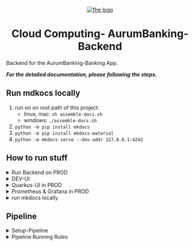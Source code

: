 <div id="top"></div>

<br />
<div align="center">
  <a href="https://git.ai.fh-erfurt.de/ai/sose-2024/cloud-computing/team-04-aurumbanking/aurumbanking-backend">
    <img src="https://raw.githubusercontent.com/fh-erfurt/ws2021_team_1_service_7_persons/java2/.github/assets/logo.png" width="80" alt="fhe logo" />
  </a>
  <br>
  <h1 align="center"> Cloud Computing- AurumBanking-Backend</h1>

</div>


Backend for the AurumBanking-Banking App.

**_For the detailed documentation, please following the steps._**

## Run mdkocs locally
1. run on on root path of this project:
   - linux, mac: `sh assemble-docs.sh`
   - windows: `./assemble-docs.sh`
2. `python -m pip install mkdocs`
3. `python -m pip install mkdocs-material`
4. `python -m mkdocs serve --dev-addr 127.0.0.1:4242`

## How to run stuff

<details>
<summary>Run Backend on PROD </summary>

- start in the root dir of this project
- run this shell scrip:
  - linix/mac: `sh run.sh`
  - windows: `./run.sh`
- press y/yes to build the entire project:

![build-image](docs/images/deployment/run-sh-1.png)

- after build finish, press number 5 to run all docker-compose files:

![build-docker](docs/images/deployment/run-sh-2.png)

- now we can see the services running 

![running-docker](docs/images/deployment/docker-services.png)

- go to browser: `http://localhost/dashboard/`
- insert this credetials:
  - `user`
  - `123`

- here is the dashboard on prod:

![traefik-dashboard](docs/images/deployment/traefik-dashboard.png)



<p align="right">(<a href="#top">back to top</a>)</p>
</details>


<details>
<summary>DEV-UI</summary>

- `http://localhost:8080/q/dev-ui/io.quarkus.quarkus-smallrye-openapi/swagger-ui`
- `http://localhost:8080/q/dev-ui/io.quarkus.quarkus-kafka-client/topics`
- `http://localhost:8080/dashboard/#/`

<p align="right">(<a href="#top">back to top</a>)</p>
</details>

<details>
<summary>Quarkus-UI in PROD</summary>

- http://localhost/dashboard/#/

<p align="right">(<a href="#top">back to top</a>)</p>
</details>

<details>
<summary>Prometheus & Grafana in PROD</summary>

- Traefk-Dashboard: http://localhost/dashboard/
- Prometheus: http://localhost/prometheus
- Grafana: http://localhost/metrics-ui-service/login
- Jaeger-Tracing: http://localhost/tracing/search

<p align="right">(<a href="#top">back to top</a>)</p>
</details>

<details>
<summary>run mkdocs locally</summary>

- `python -m pip install mkdocs`
- `python -m pip install mkdocs-material`
- `python -m mkdocs serve --dev-addr 127.0.0.1:4242`

<p align="right">(<a href="#top">back to top</a>)</p>
</details>


## Pipeline
<details>
<summary>Setup-Pipeline</summary>

<p><strong>_token:_</strong></p>
<ul>
  <li>linux: <strong>_glrt-xznuGhoqctjSmbVNxpm_</strong></li>
  <li>windows-hoang: <strong>_glrt-xznuGhoqctjSmbVNxpm_</strong> / <strong>_glrt-aHawSL4WALWi1s6BXdVi_</strong></li>
  <li>steffan-gitlab-runner: <strong>_glrt-Fzfyj9euFsuo1f_szyUo_</strong></li>
  <li>milena-gitlab-runner: <strong>_glrt-pzYxkWTn55mxxy4S4hXA_</strong></li>
  <li>salma-gitlab-runner: <strong>_glrt-sQu4HSKd7RgotJkPHwCn_</strong></li>
</ul>


```bash
docker run --rm -it -v gitlab-runner-config:/etc/gitlab-runner gitlab/gitlab-runner:latest register .\gitlab-runner.exe register --url https://git.ai.fh-erfurt.de --token [$token einfügen]
```
<ul>
  <li>
    Enter the GitLab instance URL (for example, https://gitlab.com/): 
    <strong>[https://git.ai.fh-erfurt.de]: [Enter]</strong>
  </li>
  <li>
    Enter a name for the runner. This is stored only in the local config.toml file: 
    <strong>aurumbanking-gitlab-runner</strong>
  </li>
  <li>
    Enter an executor: parallels, virtualbox, docker, docker-autoscaler, instance, custom, shell, ssh, docker-windows, docker+machine, kubernetes: 
    <strong>docker</strong>
  </li>
  <li>
    Enter the default Docker image (for example, ruby:2.7): 
    <strong>jdk:17</strong>
  </li>
</ul>


```bash
docker run -d --name gitlab-runner --restart always -v /var/run/docker.sock:/var/run/docker.sock -v gitlab-runner-config:/etc/gitlab-runner gitlab/gitlab-runner:latest
```

```bash
docker exec -it gitlab-runner /bin/bash
```

<ul>
  <li>apt update</li>
  <li>apt install nano</li>
  <li>nano /etc/gitlab-runner/config.toml --> set: privileged = true</li>
</ul>

<p align="right">(<a href="#top">back to top</a>)</p>
</details>
<details>
<summary>Pipeline Running Rules</summary>

### Pipeline Running Rules

**_Set the branch name like the following rules, so only certain service related part 
of the entire pipeline will be executed._**

<details>
<summary>Customer Information Service</summary>

- **Prepare Build Cache**
  - Runs for branches matching: `feature/customer-information-service`
  - Also runs for the branch: `test/permant` and `main`

- **Build**
  - Runs for branches matching: `feature/customer-information-service`
  - Also runs for the branch: `test/permant` and `main`

- **Build Image**
  - Runs for branches matching: `feature/customer-information-service`
  - Also runs for the branch: `test/permant` and `main`

<p align="right">(<a href="#top">back to top</a>)</p>
</details>

<details>
<summary>Depot Service</summary>

- **Prepare Build Cache**
  - Runs for branches matching: `feature/depot-service`
  - Also runs for the branch: `test/permant` and `main`

- **Build**
  - Runs for branches matching: `feature/depot-service`
  - Also runs for the branch: `test/permant` and `main`

- **Build Image**
  - Runs for branches matching: `feature/depot-service`
  - Also runs for the branch: `test/permant` and `main`

<p align="right">(<a href="#top">back to top</a>)</p>
</details>

<details>
<summary>Login Service</summary>

- **Prepare Build Cache**
  - Runs for branches matching: `feature/login-service`
  - Also runs for the branch: `test/permant` and `main`

- **Build**
  - Runs for branches matching: `feature/login-service`
  - Also runs for the branch: `test/permant` and `main`

- **Build Image**
  - Runs for branches matching: `feature/login-service`
  - Also runs for the branch: `test/permant` and `main`

<p align="right">(<a href="#top">back to top</a>)</p>
</details>


<details>
<summary>Support Service</summary>

- **Prepare Build Cache**
  - Runs for branches matching: `feature/support-service`
  - Also runs for the branch: `test/permant` and `main`

- **Build**
  - Runs for branches matching: `feature/support-service`
  - Also runs for the branch: `test/permant` and `main`

- **Build Image**
  - Runs for branches matching: `feature/support-service`
  - Also runs for the branch: `test/permant` and `main`

<p align="right">(<a href="#top">back to top</a>)</p>
</details>

<details>
<summary>Transaction Service</summary>

- **Prepare Build Cache**
  - Runs for branches matching: `feature/transaction-service`
  - Also runs for the branch: `test/permant` and `main`

- **Build**
  - Runs for branches matching: `feature/transaction-service`
  - Also runs for the branch: `test/permant` and `main`

- **Build Image**
  - Runs for branches matching: `feature/transaction-service`
  - Also runs for the branch: `test/permant` and `main`

<p align="right">(<a href="#top">back to top</a>)</p>
</details>


<details>
<summary>Documentation</summary>

- **Prepare Documentation Pages**
    - Runs for branches matching: `docs/`
    - Also runs for the branch: `test/permant` and `main`

- **Build Documentation Pages**
    - Runs for branches matching: `docs/`
    - Also runs for the branch: `test/permant` and `main`

<p align="right">(<a href="#top">back to top</a>)</p>
</details>

<p align="right">(<a href="#top">back to top</a>)</p>
</details>
